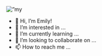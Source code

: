 <p align=”center”>
<img width=”200" height=”200" src=”https://user-images.githubusercontent.com/16513277/169315752-9e69ff18-4412-4e9c-88f6-74ae3a37cce2.png" alt=”my banner”>
</p>


- 👋 Hi, I’m Emily!
- 👀 I’m interested in ...
- 🌱 I’m currently learning ...
- 💞️ I’m looking to collaborate on ...
- 📫 How to reach me ...

<!---
emjoystew/emjoystew is a ✨ special ✨ repository because its `README.md` (this file) appears on your GitHub profile.
You can click the Preview link to take a look at your changes.
--->
